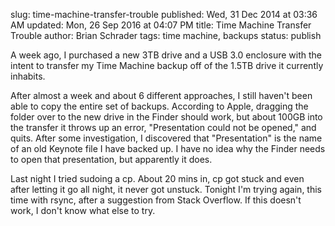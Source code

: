 slug: time-machine-transfer-trouble
published: Wed, 31 Dec 2014 at 03:36 AM
updated: Mon, 26 Sep 2016 at 04:07 PM
title: Time Machine Transfer Trouble
author: Brian Schrader
tags: time machine, backups
status: publish

A week ago, I purchased a new 3TB drive and a USB 3.0 enclosure with the intent to transfer my Time Machine backup off of the 1.5TB drive it currently inhabits. 

After almost a week and about 6 different approaches, I still haven't been able to copy the entire set of backups. According to Apple, dragging the folder over to the new drive in the Finder should work, but about 100GB into the transfer it throws up an error, "Presentation could not be opened," and quits. After some investigation, I discovered that "Presentation" is the name of an old Keynote file I have backed up. I have no idea why the Finder needs to open that presentation, but apparently it does.

Last night I tried sudoing a cp. About 20 mins in, cp got stuck and even after letting it go all night, it never got unstuck. Tonight I'm trying again, this time with rsync, after a suggestion from Stack Overflow. If this doesn't work, I don't know what else to try.